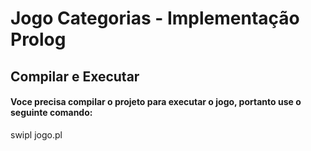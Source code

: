 # Jogo Categorias - Implementação Prolog

## Compilar e Executar
#### Voce precisa compilar o projeto para executar o jogo, portanto use o seguinte comando:

swipl jogo.pl


